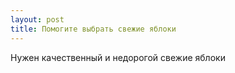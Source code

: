 ```yaml
---
layout: post 
title: Помогите выбрать свежие яблоки 
--- 
```

Нужен качественный и недорогой свежие яблоки
